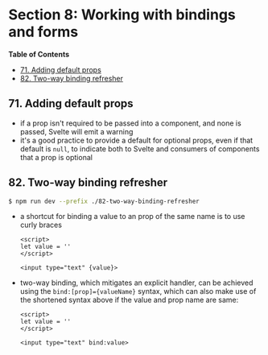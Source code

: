 # Section 8: Working with bindings and forms


<!-- START doctoc generated TOC please keep comment here to allow auto update -->
<!-- DON'T EDIT THIS SECTION, INSTEAD RE-RUN doctoc TO UPDATE -->
**Table of Contents**

- [71. Adding default props](#71-adding-default-props)
- [82. Two-way binding refresher](#82-two-way-binding-refresher)

<!-- END doctoc generated TOC please keep comment here to allow auto update -->

## 71. Adding default props

- if a prop isn't required to be passed into a component, and none is passed,
    Svelte will emit a warning
- it's a good practice to provide a default for optional props, even if that
    default is `null`, to indicate both to Svelte and consumers of components
    that a prop is optional

## 82. Two-way binding refresher

```bash
$ npm run dev --prefix ./82-two-way-binding-refresher
```

- a shortcut for binding a value to an prop of the same name is to use
    curly braces

    ```svelte
    <script>
    let value = ''
    </script>

    <input type="text" {value}>
    ```
- two-way binding, which mitigates an explicit handler, can be achieved using
    the `bind:[prop]={valueName}` syntax, which can also make use of the
    shortened syntax above if the value and prop name are same:

    ```svelte
    <script>
    let value = ''
    </script>

    <input type="text" bind:value>
    ```
